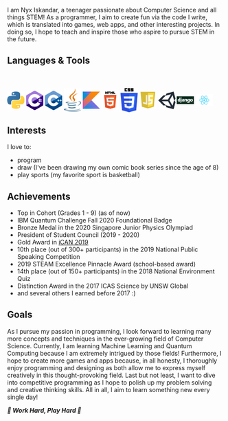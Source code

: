 I am Nyx Iskandar, a teenager passionate about Computer Science and all things STEM! As a programmer, I aim to create fun via the code I write, which is translated into games, web apps, and other interesting projects. In doing so, I hope to teach and inspire those who aspire to pursue STEM in the future.

## Languages & Tools
<br></br>
<img align="center" alt="Python" width="40px" src="https://github.com/xyntechx/xyntechx/blob/master/python.png"/>
<img align="center" alt="C#" width="40px" src="https://github.com/xyntechx/xyntechx/blob/master/c%23.png"/>
<img align="center" alt="C++" width="40px" src="https://github.com/xyntechx/xyntechx/blob/master/c%2B%2B.png"/>
<img align="center" alt="Java" width="40px" src="https://github.com/xyntechx/xyntechx/blob/master/java.png"/>
<img align="center" alt="Kotlin" width="40px" src="https://github.com/xyntechx/xyntechx/blob/master/kotlin.png"/>
<img align="center" alt="HTML" width="40px" src="https://github.com/xyntechx/xyntechx/blob/master/html.png"/>
<img align="center" alt="CSS" width="40px" src="https://github.com/xyntechx/xyntechx/blob/master/css.png"/>
<img align="center" alt="Javascript" width="40px" src="https://github.com/xyntechx/xyntechx/blob/master/js.png"/>
<img align="center" alt="Unity" width="40px" src="https://github.com/xyntechx/xyntechx/blob/master/unity.png"/>
<img align="center" alt="Django" width="40px" src="https://github.com/xyntechx/xyntechx/blob/master/django.png"/>
<img align="center" alt="React" width="40px" src="https://github.com/xyntechx/xyntechx/blob/master/react.png"/>

## Interests
I love to:
- program
- draw (I've been drawing my own comic book series since the age of 8)
- play sports (my favorite sport is basketball)

## Achievements
- Top in Cohort (Grades 1 - 9) (as of now)
- IBM Quantum Challenge Fall 2020 Foundational Badge
- Bronze Medal in the 2020 Singapore Junior Physics Olympiad
- President of Student Council (2019 - 2020)
- Gold Award in [iCAN 2019](https://www.tisias.org/ican-2019.html)
- 10th place (out of 300+ participants) in the 2019 National Public Speaking Competition
- 2019 STEAM Excellence Pinnacle Award (school-based award)
- 14th place (out of 150+ participants) in the 2018 National Environment Quiz
- Distinction Award in the 2017 ICAS Science by UNSW Global
- and several others I earned before 2017 :)

## Goals
As I pursue my passion in programming, I look forward to learning many more concepts and techniques in the ever-growing field of Computer Science. Currently, I am learning Machine Learning and Quantum Computing because I am extremely intrigued by those fields! Furthermore, I hope to create more games and apps because, in all honesty, I thoroughly enjoy programming and designing as both allow me to express myself creatively in this thought-provoking field. Last but not least, I want to dive into competitive programming as I hope to polish up my problem solving and creative thinking skills. All in all, I aim to learn something new every single day!

**_🌟 Work Hard, Play Hard 🌟_**
